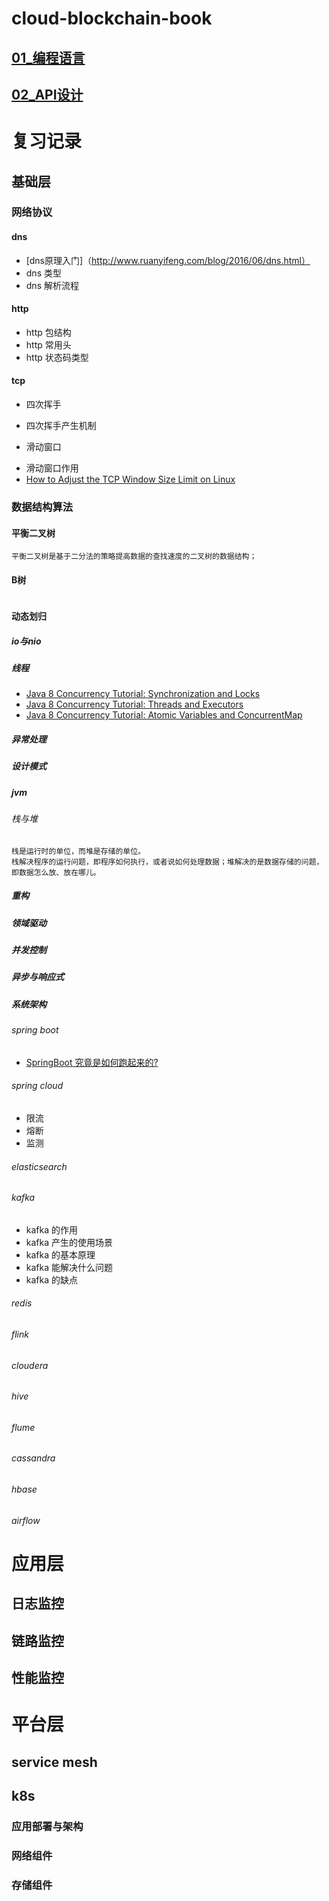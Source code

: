 cloud-blockchain-book
=====================

[01\_编程语言](01_编程语言/index.md)
------------------------------------

[02\_API设计](https://raw.githubusercontent.com/heidsoft/cloud-blockchain-book/master/02_API%E8%AE%BE%E8%AE%A1/OAuth%E5%BC%80%E5%8F%91%E4%B8%8E%E9%9B%86%E6%88%90.md)
---------------------------------------------------------------------------------------------------------------------------------------------------------------------

复习记录
========

基础层
------

### 网络协议
#### dns
* [dns原理入门]（http://www.ruanyifeng.com/blog/2016/06/dns.html） 
* dns 类型
* dns 解析流程

#### http
* http 包结构
* http 常用头
* http 状态码类型

#### tcp
* 四次挥手
- 四次挥手产生机制

* 滑动窗口
- 滑动窗口作用
- [How to Adjust the TCP Window Size Limit on Linux](https://netbeez.net/blog/tcp-window-size/)

### 数据结构算法

#### 平衡二叉树
```
平衡二叉树是基于二分法的策略提高数据的查找速度的二叉树的数据结构；
```
#### B树
```

```

#### 动态划归


##### io与nio

##### 线程

* [Java 8 Concurrency Tutorial: Synchronization and Locks](https://winterbe.com/posts/2015/04/30/java8-concurrency-tutorial-synchronized-locks-examples/)
* [Java 8 Concurrency Tutorial: Threads and Executors](https://winterbe.com/posts/2015/04/07/java8-concurrency-tutorial-thread-executor-examples/)
* [Java 8 Concurrency Tutorial: Atomic Variables and ConcurrentMap](https://winterbe.com/posts/2015/05/22/java8-concurrency-tutorial-atomic-concurrent-map-examples/)

##### 异常处理

##### 设计模式

##### jvm

###### 栈与堆

    栈是运行时的单位，而堆是存储的单位。
    栈解决程序的运行问题，即程序如何执行，或者说如何处理数据；堆解决的是数据存储的问题，即数据怎么放、放在哪儿。

##### 重构

##### 领域驱动

##### 并发控制

##### 异步与响应式

##### 系统架构

###### spring boot
* [SpringBoot 究竟是如何跑起来的?](https://mp.weixin.qq.com/s?__biz=MzAwMDU1MTE1OQ==&mid=2653550562&idx=1&sn=6a2e2b48845f09f426b46a2650737a29&chksm=813a667ab64def6cd6561e641e6160d549cd11a417d3262121fab9de05e5326e2fa7ffe9dc77&scene=21#wechat_redirect)

###### spring cloud

* 限流
* 熔断
* 监测


###### elasticsearch


###### kafka
* kafka 的作用
* kafka 产生的使用场景
* kafka 的基本原理
* kafka 能解决什么问题
* kafka 的缺点

###### redis

###### flink

###### cloudera

###### hive

###### flume

###### cassandra

###### hbase

###### airflow

应用层
======

日志监控
--------

链路监控
--------

性能监控
--------

平台层
======

service mesh
------------

k8s
---

### 应用部署与架构

### 网络组件

### 存储组件
